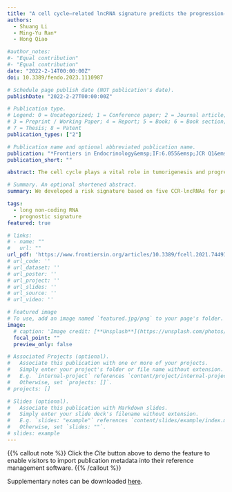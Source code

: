 ```yaml
---
title: "A cell cycle–related lncRNA signature predicts the progression-free interval in papillary thyroid carcinoma"
authors:
  - Shuang Li
  - Ming-Yu Ran*
  - Hong Qiao

#author_notes:
#- "Equal contribution"
#- "Equal contribution"
date: "2022-2-14T00:00:00Z"
doi: 10.3389/fendo.2023.1110987

# Schedule page publish date (NOT publication's date).
publishDate: "2022-2-27T00:00:00Z"

# Publication type.
# Legend: 0 = Uncategorized; 1 = Conference paper; 2 = Journal article;
# 3 = Preprint / Working Paper; 4 = Report; 5 = Book; 6 = Book section;
# 7 = Thesis; 8 = Patent
publication_types: ["2"]

# Publication name and optional abbreviated publication name.
publication: "*Frontiers in Endocrinology&emsp;IF:6.055&emsp;JCR Q1&emsp;2/3*"
publication_short: ""

abstract: The cell cycle plays a vital role in tumorigenesis and progression. Long non-coding RNAs (lncRNAs) are key regulators of cell cycle processes. Therefore, understanding cell cycle–related lncRNAs (CCR-lncRNAs) is crucial for determining the prognosis of papillary thyroid carcinoma (PTC). RNA-seq and clinical data of PTC were acquired from The Cancer Genome Atlas, and CCR-lncRNAs were selected based on Pearson’s correlation coefficients. According to univariate Cox regression, least absolute shrinkage and selection operator (LASSO), and multivariate Cox regression analyses, a five-CCR-lncRNA signature (FOXD2-AS1, LOC100507156, BSG-AS1, EGOT, and TMEM105) was established to predict the progression-free interval (PFI) in PTC. Kaplan–Meier survival, time-dependent receiver operating characteristic curve, and multivariate Cox regression analyses proved that the signature had a reliable prognostic capability. A nomogram consisting of the risk signature and clinical characteristics was constructed that effectively predicted the PFI in PTC. Functional enrichment analyses indicted that the signature was involved in cell cycle– and immune-related pathways. Furthermore, we also analyzed the correlation between the signature and immune cell infiltration. Finally, we verified the differential expression of CCR-lncRNAs in vitro using quantitative real-time polymerase chain reaction. Overall, the newly developed prognostic risk signature based on five CCR-lncRNAs may become a marker for predicting the PFI in PTC.

# Summary. An optional shortened abstract.
summary: We developed a risk signature based on five CCR-lncRNAs for predicting the PFI in PTC and explored its biological functions.

tags:
  - long non-coding RNA
  - prognostic signature
featured: true

# links:
# - name: ""
#   url: ""
url_pdf: 'https://www.frontiersin.org/articles/10.3389/fcell.2021.744932/full'
# url_code: ''
# url_dataset: ''
# url_poster: ''
# url_project: ''
# url_slides: ''
# url_source: ''
# url_video: ''

# Featured image
# To use, add an image named `featured.jpg/png` to your page's folder. 
image:
  # caption: 'Image credit: [**Unsplash**](https://unsplash.com/photos/jdD8gXaTZsc)'
  focal_point: ""
  preview_only: false

# Associated Projects (optional).
#   Associate this publication with one or more of your projects.
#   Simply enter your project's folder or file name without extension.
#   E.g. `internal-project` references `content/project/internal-project/index.md`.
#   Otherwise, set `projects: []`.
# projects: []

# Slides (optional).
#   Associate this publication with Markdown slides.
#   Simply enter your slide deck's filename without extension.
#   E.g. `slides: "example"` references `content/slides/example/index.md`.
#   Otherwise, set `slides: ""`.
# slides: example
---
```


{{% callout note %}}
Click the *Cite* button above to demo the feature to enable visitors to import publication metadata into their reference management software.
{{% /callout %}}

<!-- {{% callout note %}}
Create your slides in Markdown - click the *Slides* button to check out the example.
{{% /callout %}} -->

Supplementary notes can be downloaded [here](https://www.frontiersin.org/articles/10.3389/fcell.2021.744932/full#supplementary-material).
